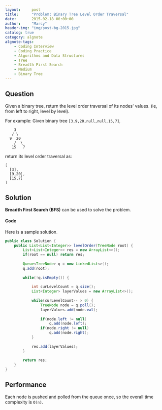 ```yaml
---
layout:     post
title:      "Problem: Binary Tree Level Order Traversal"
date:       2015-02-18 00:00:00
author:     "Marcy"
header-img: "img/post-bg-2015.jpg"
catalog: true
category: algnote
algnote-tags:
    - Coding Interview
    - Coding Practice
    - Algorithms and Data Structures
    - Tree
    - Breadth First Search
    - Medium
    - Binary Tree
---
```


## Question

Given a binary tree, return the level order traversal of its nodes' values. (ie, from left to right, level by level).

For example:
Given binary tree `[3,9,20,null,null,15,7]`,
```
    3
   / \
  9  20
    /  \
   15   7
```
return its level order traversal as:
```
[
  [3],
  [9,20],
  [15,7]
]
```


## Solution

**Breadth First Search (BFS)** can be used to solve the problem.

#### Code

Here is a sample solution.

```java
public class Solution {
    public List<List<Integer>> levelOrder(TreeNode root) {
        List<List<Integer>> res = new ArrayList<>();
        if(root == null) return res;
        
        Queue<TreeNode> q = new LinkedList<>();
        q.add(root);
        
        while(!q.isEmpty()) {
            
            int curLevelCount = q.size();
            List<Integer> layerValues = new ArrayList<>();
            
            while(curLevelCount-- > 0) {
                TreeNode node = q.poll();
                layerValues.add(node.val);
                
                if(node.left != null) 
                    q.add(node.left);
                if(node.right != null) 
                    q.add(node.right);
            }
            
            res.add(layerValues);
        }
        
        return res;
    }
}
```

## Performance

Each node is pushed and polled from the queue once, so the overall time complexity is `O(n)`.
